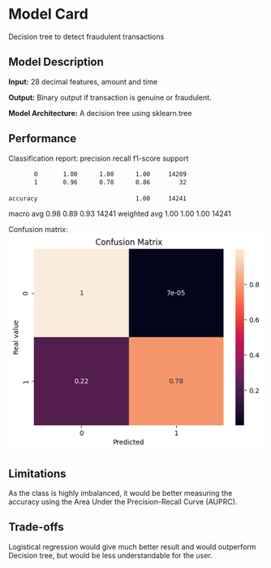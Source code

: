 # Model Card

Decision tree to detect fraudulent transactions

## Model Description

**Input:** 28 decimal features, amount and time 

**Output:** Binary output if transaction is genuine or fraudulent.

**Model Architecture:** A decision tree using sklearn.tree

## Performance

Classification report:
precision    recall  f1-score   support

           0       1.00      1.00      1.00     14209
           1       0.96      0.78      0.86        32

    accuracy                           1.00     14241
   macro avg       0.98      0.89      0.93     14241
weighted avg       1.00      1.00      1.00     14241 

Confusion matrix:
![Screenshot](image.png)

## Limitations

As the class is highly imbalanced, it would be better measuring the accuracy using the Area Under the Precision-Recall Curve (AUPRC).

## Trade-offs

Logistical regression would give much better result and would outperform Decision tree, but would be less understandable for the user.
